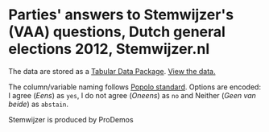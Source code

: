 # Parties' answers to Stemwijzer's (VAA) questions, Dutch general elections 2012, Stemwijzer.nl

The data are stored as a [Tabular Data Package](http://data.okfn.org/doc/tabular-data-package). [View the data.](http://data.okfn.org/tools/view)

The column/variable naming follows [Popolo standard](http://www.popoloproject.com/). Options are encoded: I agree (*Eens*) as `yes`, I do not agree (*Oneens*) as `no` and Neither (*Geen van beide*) as `abstain`.

Stemwijzer is produced by ProDemos
